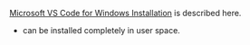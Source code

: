 
[Microsoft VS Code for Windows Installation](https://code.visualstudio.com/docs/setup/windows) is described here. 
* can be installed completely in user space. 
